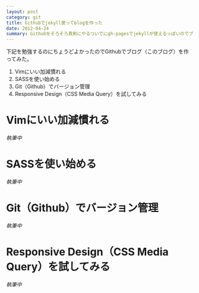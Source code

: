 ```yaml
---
layout: post
category: git
title: Githubでjekyll使ってblogを作った
date: 2012-04-24
summary: Githubをそろそろ真剣にやるついでにgh-pagesでjekyllが使えるっぽいのでブログを作ってみた。
---
```


下記を勉強するのにちょうどよかったのでGithubでブログ（このブログ）を作ってみた。

1. Vimにいい加減慣れる
2. SASSを使い始める
3. Git（Github）でバージョン管理
4. Responsive Design（CSS Media Query）を試してみる

# Vimにいい加減慣れる

*執筆中*

# SASSを使い始める

*執筆中*

# Git（Github）でバージョン管理

*執筆中*

# Responsive Design（CSS Media Query）を試してみる

*執筆中*
